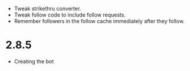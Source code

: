 - Tweak strikethru converter.
- Tweak follow code to include follow requests.
- Remember followers in the follow cache immediately after they follow.

# **2.8.5**
- Creating the bot